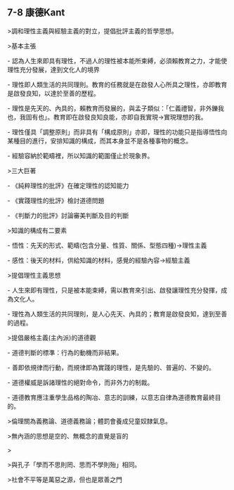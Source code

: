 ## 7-8 康德Kant

\>調和理性主義與經驗主義的對立，提倡批評主義的哲學思想。

  

\>基本主張

  

\- 認為人生來即具有理性，不過人的理性被本能所束縛，必須賴教育之力，才能使理性充分發展，達到文化人的境界

  

\- 理性即人類生活的共同理則。教育的任務就是在啟發人心所具之理性，亦即教育是啟發良知，以達於至善的歷程。

  

\- 理性是先天的、內具的，賴教育而發展的，與孟子類似：「仁義禮智，非外鑠我也，我固有也」。教育即在啟發良知良能，亦即自我實現→實現理想的我。

  

\- 理性僅具「調整原則」而非具有「構成原則」亦即，理性的功能只是指導悟性向某種目的進行，安排知識的構成，而其本身並不是各種事物的概念。

  

\- 經驗容納於範疇裡，所以知識的範圍僅止於現象界。

  

\>三大巨著

  

\- 《純粹理性的批評》在確定理性的認知能力

  

\- 《實踐理性的批評》檢討道德問題

  

\- 《判斷力的批評》討論審美判斷及目的判斷

  

\>知識的構成有二要素

\- 悟性：先天的形式、範疇(包含分量、性質、關係、型態四種)→理性主義

\- 感性：後天的材料，供給知識的材料，感覺的經驗內容→經驗主義

  

\>提倡理性主義思想

\- 人生來即有理性，只是被本能束縛，需以教育來引出、啟發讓理性充分發揮，成為文化人。

  

\- 理性為人類生活的共同理則，是人心先天、內具的；教育是啟發良知，達到至善的過程。

  

\>提倡嚴格主義(主內派)的道德觀

  

\- 道德判斷的標準：行為的動機而非結果。

  

\- 善即依規律而行動，而規律即為實踐的理性，是先驗的、普遍的、不變的。

  

\- 道德權威是訴諸理性的絕對命令，而非外力的制裁。

  

\- 道德教育應注重學生品格的陶冶、意志的訓練，以意志自律為道德教育最終目的。

  

\>倫理關為義務論、道德義務論；體罰會養成兒童奴隸氣息。

  

\>無內涵的思想是空的、無概念的直覺是盲的

\>

\>與孔子「學而不思則罔、思而不學則殆」相同。

  

\>社會不平等是萬惡之源，但也是眾善之門